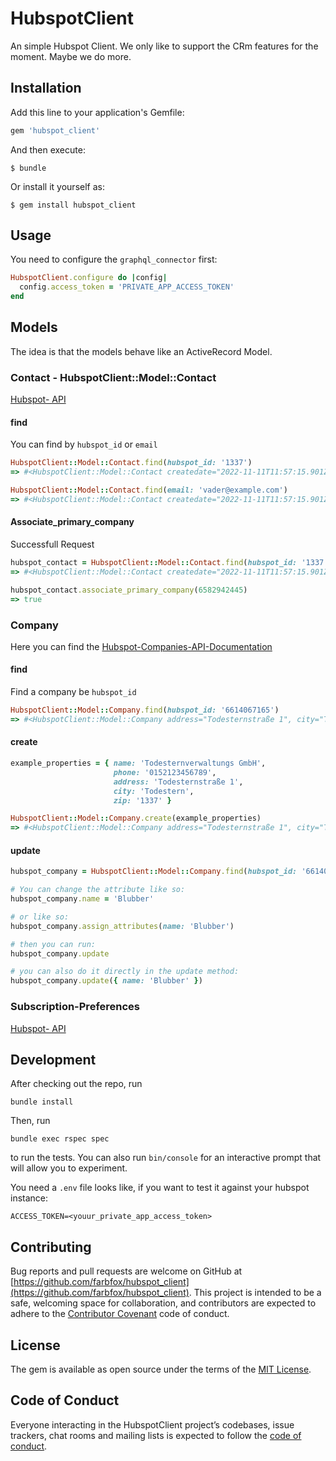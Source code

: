 
# HubspotClient

An simple Hubspot Client. We only like to support the CRm features for the moment. Maybe we do more.

## Installation

Add this line to your application's Gemfile:

```ruby
gem 'hubspot_client'
```

And then execute:

    $ bundle

Or install it yourself as:

    $ gem install hubspot_client

## Usage

You need to configure the `graphql_connector` first:
``` ruby
HubspotClient.configure do |config|
  config.access_token = 'PRIVATE_APP_ACCESS_TOKEN'
end
```

## Models

The idea is that the models behave like an ActiveRecord Model.

### Contact - HubspotClient::Model::Contact

[Hubspot- API](https://developers.hubspot.com/docs/api/crm/contacts)

#### find
You can find by `hubspot_id` or `email`

```ruby
HubspotClient::Model::Contact.find(hubspot_id: '1337')
=> #<HubspotClient::Model::Contact createdate="2022-11-11T11:57:15.901Z", email="vader@example.com", firstname="Darth", hs_object_id="1337", lastmodifieddate="2022-11-17T13:31:00.526Z", lastname="Vader">

HubspotClient::Model::Contact.find(email: 'vader@example.com')
=> #<HubspotClient::Model::Contact createdate="2022-11-11T11:57:15.901Z", email="vader@example.com", firstname="Darth", hs_object_id="1337", lastmodifieddate="2022-11-17T13:31:00.526Z", lastname="Vader">
```

#### Associate_primary_company

Successfull Request
```ruby
hubspot_contact = HubspotClient::Model::Contact.find(hubspot_id: '1337')
=> #<HubspotClient::Model::Contact createdate="2022-11-11T11:57:15.901Z", email="vader@example.com", firstname="Darth", hs_object_id="1337", lastmodifieddate="2022-11-17T13:31:00.526Z", lastname="Vader"> 

hubspot_contact.associate_primary_company(6582942445)
=> true
```

### Company

Here you can find the [Hubspot-Companies-API-Documentation](https://developers.hubspot.com/docs/api/crm/companies)

#### find

Find a company be `hubspot_id`

```ruby
HubspotClient::Model::Company.find(hubspot_id: '6614067165')
=> #<HubspotClient::Model::Company address="Todesternstraße 1", city="Todestern", createdate="2022-11-28T13:45:40.989Z", hs_lastmodifieddate="2022-11-28T13:45:44.933Z", hs_object_id="6614067165", name="Todesternverwaltungs GmbH", phone="0152123456789", zip="1337">
```

#### create

```ruby
example_properties = { name: 'Todesternverwaltungs GmbH',
                       phone: '0152123456789',
                       address: 'Todesternstraße 1',
                       city: 'Todestern',
                       zip: '1337' }

HubspotClient::Model::Company.create(example_properties)
=> #<HubspotClient::Model::Company address="Todesternstraße 1", city="Todestern", createdate="2022-11-28T13:45:40.989Z", hs_lastmodifieddate="2022-11-28T13:45:40.989Z", hs_object_id="6614067165", hs_pipeline="companies-lifecycle-pipeline", lifecyclestage="lead", name="Todesternverwaltungs GmbH", phone="0152123456789", zip="1337">  
```

#### update

```ruby
hubspot_company = HubspotClient::Model::Company.find(hubspot_id: '6614067165')

# You can change the attribute like so:
hubspot_company.name = 'Blubber'

# or like so:
hubspot_company.assign_attributes(name: 'Blubber')

# then you can run:
hubspot_company.update

# you can also do it directly in the update method:
hubspot_company.update({ name: 'Blubber' })
```



### Subscription-Preferences

[Hubspot- API](https://developers.hubspot.com/docs/api/marketing-api/subscriptions-preferences)

## Development

After checking out the repo, run
```shell
bundle install
```

Then, run
```shell
bundle exec rspec spec
```
to run the tests.
You can also run `bin/console` for an interactive prompt that will allow you to experiment.

You need a `.env` file looks like, if you want to test it against your hubspot instance:
```shell
ACCESS_TOKEN=<youur_private_app_access_token>
```

## Contributing

Bug reports and pull requests are welcome on GitHub at [https://github.com/farbfox/hubspot_client](https://github.com/farbfox/hubspot_client). This project is intended to be a safe, welcoming space for collaboration, and contributors are expected to adhere to the [Contributor Covenant](http://contributor-covenant.org) code of conduct.

## License

The gem is available as open source under the terms of the [MIT License](https://opensource.org/licenses/MIT).

## Code of Conduct

Everyone interacting in the HubspotClient project’s codebases, issue trackers, chat rooms and mailing lists is expected to follow the [code of conduct](https://github.com/farbfox/hubspot_client/blob/master/CODE_OF_CONDUCT.md).
